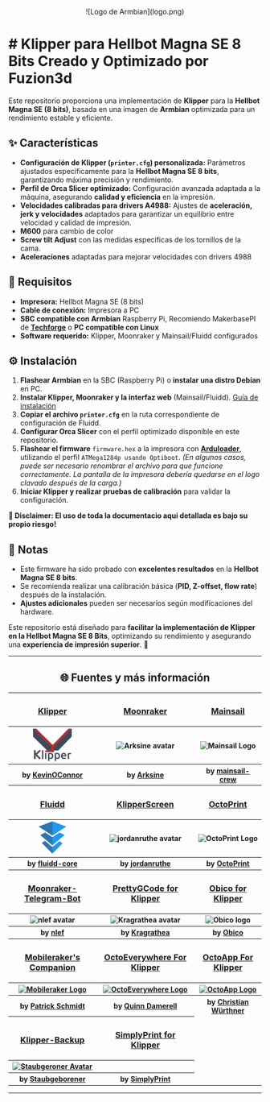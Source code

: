 <p align="center">![Logo de Armbian](logo.png)</p>


# # Klipper para Hellbot Magna SE 8 Bits Creado y Optimizado por Fuzion3d

Este repositorio proporciona una implementación de **Klipper** para la **Hellbot Magna SE (8 bits)**, basada en una imagen de **Armbian** optimizada para un rendimiento estable y eficiente.

## ✨ Características

- **Configuración de Klipper (`printer.cfg`) personalizada:** Parámetros ajustados específicamente para la **Hellbot Magna SE 8 bits**, garantizando máxima precisión y rendimiento.
- **Perfil de Orca Slicer optimizado:** Configuración avanzada adaptada a la máquina, asegurando **calidad y eficiencia** en la impresión.
- **Velocidades calibradas para drivers A4988:** Ajustes de **aceleración, jerk y velocidades** adaptados para garantizar un equilibrio entre velocidad y calidad de impresión.
- **M600** para cambio de color
- **Screw tilt Adjust** con las medidas especificas de los tornillos de la cama.
- **Aceleraciones** adaptadas para mejorar velocidades con drivers 4988

## 📌 Requisitos

- **Impresora:** Hellbot Magna SE (8 bits)
- **Cable de conexión:** Impresora a PC
- **SBC compatible con Armbian** Raspberry Pi, Recomiendo MakerbasePI de [**Techforge**](https://techforge.com.ar/)  o **PC compatible con Linux**
- **Software requerido:** Klipper, Moonraker y Mainsail/Fluidd configurados

## ⚙ Instalación

1. **Flashear Armbian** en la SBC (Raspberry Pi) o **instalar una distro Debian** en PC.
2. **Instalar Klipper, Moonraker y la interfaz web** (Mainsail/Fluidd). [Guía de instalación](https://github.com/dw-0/kiauh)
3. **Copiar el archivo `printer.cfg`** en la ruta correspondiente de configuración de Fluidd.
4. **Configurar Orca Slicer** con el perfil optimizado disponible en este repositorio.
5. **Flashear el firmware** `firmware.hex` a la impresora con [**Arduloader**](https://github.com/Fuzion3d-klipper/magna-se-8-bits-klipper/blob/main/arduloader.rar), utilizando el perfil `ATMega1284p usando Optiboot`. *(En algunos casos, puede ser necesario renombrar el archivo para que funcione correctamente. La pantalla de la impresora debería quedarse en el logo clavado después de la carga.)*
6. **Iniciar Klipper y realizar pruebas de calibración** para validar la configuración.

**📢 Disclaimer: El uso de toda la documentacio aqui detallada es bajo su propio riesgo!**

## 🔧 Notas

- Este firmware ha sido probado con **excelentes resultados** en la **Hellbot Magna SE 8 bits**.
- Se recomienda realizar una calibración básica (**PID, Z-offset, flow rate**) después de la instalación.
- **Ajustes adicionales** pueden ser necesarios según modificaciones del hardware.

Este repositorio está diseñado para **facilitar la implementación de Klipper en la Hellbot Magna SE 8 Bits**, optimizando su rendimiento y asegurando una **experiencia de impresión superior**. 🚀

<hr>

<h2 align="center">🌐 Fuentes y más información </h2>

<table align="center">
<tr>
    <th><h3><a href="https://github.com/Klipper3d/klipper">Klipper</a></h3></th>
    <th><h3><a href="https://github.com/Arksine/moonraker">Moonraker</a></h3></th>
    <th><h3><a href="https://github.com/mainsail-crew/mainsail">Mainsail</a></h3></th>
</tr>
<tr>
    <th><img src="https://raw.githubusercontent.com/Klipper3d/klipper/master/docs/img/klipper-logo.png" alt="Klipper Logo" height="64"></th>
    <th><img src="https://avatars.githubusercontent.com/u/9563098?v=4" alt="Arksine avatar" height="64"></th>
    <th><img src="https://raw.githubusercontent.com/mainsail-crew/docs/master/assets/img/logo.png" alt="Mainsail Logo" height="64"></th>
</tr>
<tr>
    <th>by <a href="https://github.com/KevinOConnor">KevinOConnor</a></th>
    <th>by <a href="https://github.com/Arksine">Arksine</a></th>
    <th>by <a href="https://github.com/mainsail-crew">mainsail-crew</a></th>
</tr>

<tr>
    <th><h3><a href="https://github.com/fluidd-core/fluidd">Fluidd</a></h3></th>
    <th><h3><a href="https://github.com/jordanruthe/KlipperScreen">KlipperScreen</a></h3></th>
    <th><h3><a href="https://github.com/OctoPrint/OctoPrint">OctoPrint</a></h3></th>
</tr>
<tr>
    <th><img src="https://raw.githubusercontent.com/fluidd-core/fluidd/master/docs/assets/images/logo.svg" alt="Fluidd Logo" height="64"></th>
    <th><img src="https://avatars.githubusercontent.com/u/31575189?v=4" alt="jordanruthe avatar" height="64"></th>
    <th><img src="https://raw.githubusercontent.com/OctoPrint/OctoPrint/master/docs/images/octoprint-logo.png" alt="OctoPrint Logo" height="64"></th>
</tr>
<tr>
    <th>by <a href="https://github.com/fluidd-core">fluidd-core</a></th>
    <th>by <a href="https://github.com/jordanruthe">jordanruthe</a></th>
    <th>by <a href="https://github.com/OctoPrint">OctoPrint</a></th>
</tr>

<tr>
    <th><h3><a href="https://github.com/nlef/moonraker-telegram-bot">Moonraker-Telegram-Bot</a></h3></th>
    <th><h3><a href="https://github.com/Kragrathea/pgcode">PrettyGCode for Klipper</a></h3></th>
    <th><h3><a href="https://github.com/TheSpaghettiDetective/moonraker-obico">Obico for Klipper</a></h3></th>
</tr>
<tr>
    <th><img src="https://avatars.githubusercontent.com/u/52351624?v=4" alt="nlef avatar" height="64"></th>
    <th><img src="https://avatars.githubusercontent.com/u/5917231?v=4" alt="Kragrathea avatar" height="64"></th>
    <th><img src="https://avatars.githubusercontent.com/u/46323662?s=200&v=4" alt="Obico logo" height="64"></th>
</tr>
<tr>
    <th>by <a href="https://github.com/nlef">nlef</a></th>
    <th>by <a href="https://github.com/Kragrathea">Kragrathea</a></th>
    <th>by <a href="https://github.com/TheSpaghettiDetective">Obico</a></th>
</tr>

<tr>
    <th><h3><a href="https://github.com/Clon1998/mobileraker_companion">Mobileraker's Companion</a></h3></th>
    <th><h3><a href="https://octoeverywhere.com/?source=kiauh_readme">OctoEverywhere For Klipper</a></h3></th>
    <th><h3><a href="https://github.com/crysxd/OctoApp-Plugin">OctoApp For Klipper</a></h3></th>
</tr>
<tr>
    <th><a href="https://github.com/Clon1998/mobileraker_companion"><img src="https://raw.githubusercontent.com/Clon1998/mobileraker/master/assets/icon/mr_appicon.png" alt="Mobileraker Logo" height="64"></a></th>
    <th><a href="https://octoeverywhere.com/?source=kiauh_readme"><img src="https://octoeverywhere.com/img/logo.svg" alt="OctoEverywhere Logo" height="64"></a></th>
    <th><a href="https://octoapp.eu/?source=kiauh_readme"><img src="https://octoapp.eu/octoapp.webp" alt="OctoApp Logo" height="64"></a></th>
</tr>
<tr>
    <th>by <a href="https://github.com/Clon1998">Patrick Schmidt</a></th>
    <th>by <a href="https://github.com/QuinnDamerell">Quinn Damerell</a></th>
    <th>by <a href="https://github.com/crysxd">Christian Würthner</a></th>
</tr>

<tr>
    <th><h3><a href="https://github.com/staubgeborener/klipper-backup">Klipper-Backup</a></h3></th>
    <th><h3><a href="https://simplyprint.io/">SimplyPrint for Klipper</a></h3></th>
</tr>
<tr>
    <th><a href="https://github.com/staubgeborener/klipper-backup"><img src="https://avatars.githubusercontent.com/u/28908603?v=4" alt="Staubgeroner Avatar" height="64"></a></th>
    <th><a href="https://github.com/SimplyPrint"><img src="https://avatars.githubusercontent.com/u/64896552?s=200&v=4" alt="" height="64"></a></th>
</tr>
<tr>
    <th>by <a href="https://github.com/Staubgeborener">Staubgeborener</a></th>
    <th>by <a href="https://github.com/SimplyPrint">SimplyPrint</a></th>
</tr>
</table>

<hr>

